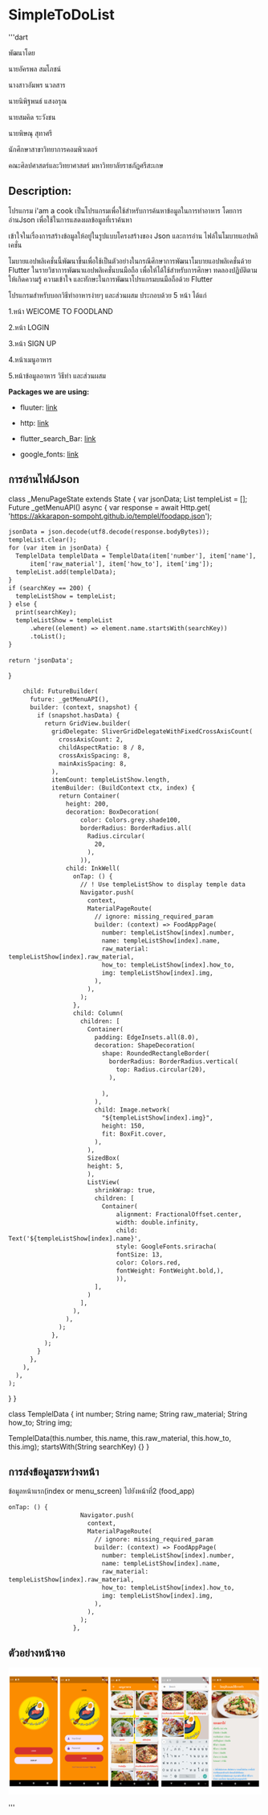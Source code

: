 # SimpleToDoList
'''dart

พัฒนาโดย

นายอัครพล สมโภชน์

นางสาวอัมพร นวลสาร

นายนิพิฐพนธ์ แสงอรุณ

นายสมคิด ระวังชน

นายพิษณุ สุทาศรี

นักศึกษาสาขาวิทยาการคอมพิวเตอร์

คณะศิลปศาสตร์และวิทยาศาสตร์ มหาวิทยาลัยราชภัฏศรีสะเกษ

## Description:

โปรแกรม i'am a cook เป็นโปรแกรมเพื่อใช้สำหรับการค้นหาข้อมูลในการทำอาหาร โดยการอ่านJson เพื่อใช้ในการแสดงผลข้อมูลที่เราค้นหา

เข้าใจในเรื่องการสร้างข้อมูลให้อยู่ในรูปแบบโครงสร้างของ Json และการอ่าน ไฟล์ในโมบายแอปพลิเคชั่น

โมบายแอปพลิเคชั่นนี้พัฒนาขึ้นเพื่อใช้เป็นตัวอย่างในกรณีศึกษาการพัฒนาโมบายแอปพลิเคชั่นด้วย Flutter ในรายวิชาการพัฒนาแอปพลิเคชั่นบนมือถือ เพื่อให้ได้ใช้สำหรับการศึกษา ทดลองปฏิบัติตาม ให้เกิดความรู้ ความเข้าใจ และทักษะในการพัฒนาโปรแกรมบนมือถือด้วย Flutter

โปรแกรมสำหรับบอกวิธีทำอาหารง่ายๆ และส่วนผสม ประกอบด้วย 5 หน้า ได้แก่

1.หน้า WElCOME TO FOODLAND

2.หน้า LOGIN

3.หน้า SIGN UP

4.หน้าเมนูอาหาร

5.หน้าข้อมูลอาหาร วิธีทำ และส่วนผสม


**Packages we are using:**

- fluuter: [link](https://pub.dev/packages/flutter_svg)

- http: [link](https://pub.dev/packages/http)

- flutter_search_Bar: [link](https://pub.dev/packages/flutter_search_bar)

- google_fonts: [link](https://pub.dev/packages/google_fonts)


## การอ่านไฟล์Json

class _MenuPageState extends State<MenuPage> {
  var jsonData;
  List<TemplelData> templeList = [];
  Future<String> _getMenuAPI() async {
    var response = await Http.get(
        'https://akkarapon-sompoht.github.io/templel/foodapp.json');

    jsonData = json.decode(utf8.decode(response.bodyBytes));
    templeList.clear();
    for (var item in jsonData) {
      TemplelData templelData = TemplelData(item['number'], item['name'],
          item['raw_material'], item['how_to'], item['img']);
      templeList.add(templelData);
    }
    if (searchKey == 200) {
      templeListShow = templeList;
    } else {
      print(searchKey);
      templeListShow = templeList
          .where((element) => element.name.startsWith(searchKey))
          .toList();
    }

    return 'jsonData';
  
  }

        child: FutureBuilder(
          future: _getMenuAPI(),
          builder: (context, snapshot) {
            if (snapshot.hasData) {
              return GridView.builder(
                gridDelegate: SliverGridDelegateWithFixedCrossAxisCount(
                  crossAxisCount: 2,
                  childAspectRatio: 8 / 8,
                  crossAxisSpacing: 8,
                  mainAxisSpacing: 8,
                ),
                itemCount: templeListShow.length,
                itemBuilder: (BuildContext ctx, index) {
                  return Container(
                    height: 200,
                    decoration: BoxDecoration(
                        color: Colors.grey.shade100,
                        borderRadius: BorderRadius.all(
                          Radius.circular(
                            20,
                          ),
                        )),
                    child: InkWell(
                      onTap: () {
                        // ! Use templeListShow to display temple data
                        Navigator.push(
                          context,
                          MaterialPageRoute(
                            // ignore: missing_required_param
                            builder: (context) => FoodAppPage(
                              number: templeListShow[index].number,
                              name: templeListShow[index].name,
                              raw_material: templeListShow[index].raw_material,
                              how_to: templeListShow[index].how_to,
                              img: templeListShow[index].img,
                            ),
                          ),
                        );
                      },
                      child: Column(
                        children: [
                          Container(
                            padding: EdgeInsets.all(8.0),
                            decoration: ShapeDecoration(
                              shape: RoundedRectangleBorder(
                                borderRadius: BorderRadius.vertical(
                                  top: Radius.circular(20),
                                ),
                                
                              ),
                            ),
                            child: Image.network(
                              "${templeListShow[index].img}",
                              height: 150,
                              fit: BoxFit.cover,
                            ),
                          ),
                          SizedBox(
                          height: 5,
                          ),
                          ListView(
                            shrinkWrap: true,
                            children: [
                              Container(
                                  alignment: FractionalOffset.center,
                                  width: double.infinity,
                                  child: Text('${templeListShow[index].name}',
                                  style: GoogleFonts.sriracha(
                                  fontSize: 13,
                                  color: Colors.red, 
                                  fontWeight: FontWeight.bold,),
                                  )),
                            ],
                          )
                        ],
                      ),
                    ),
                  );
                },
              );
            }
          },
        ),
      ),
    );
  }
}

class TemplelData {
  int number;
  String name;
  String raw_material;
  String how_to;
  String img;

  TemplelData(this.number, this.name, this.raw_material, this.how_to, this.img);
  startsWith(String searchKey) {}
}

## การส่งข้อมูลระหว่างหน้า

ข้อมูลหน้าแรก(index or menu_screen) ไปยังหน้าที่2 (food_app)

    onTap: () {
                        Navigator.push(
                          context,
                          MaterialPageRoute(
                            // ignore: missing_required_param
                            builder: (context) => FoodAppPage(
                              number: templeListShow[index].number,
                              name: templeListShow[index].name,
                              raw_material: templeListShow[index].raw_material,
                              how_to: templeListShow[index].how_to,
                              img: templeListShow[index].img,
                            ),
                          ),
                        );
                      },

## ตัวอย่างหน้าจอ

![img](./img.jpg)

'''